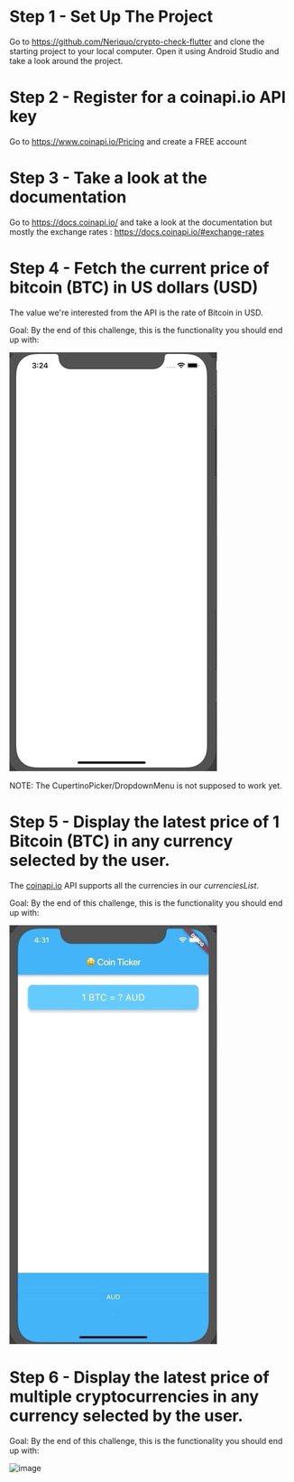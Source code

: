 # Step 1 - Set Up The Project

Go to https://github.com/Neriquo/crypto-check-flutter and clone the starting project to your local computer. Open it using Android Studio and take a look around the project.

# Step 2 - Register for a coinapi.io API key

Go to https://www.coinapi.io/Pricing and create a FREE account

# Step 3 - Take a look at the documentation

Go to https://docs.coinapi.io/ and take a look at the documentation but mostly the exchange rates : https://docs.coinapi.io/#exchange-rates

# Step 4 - Fetch the current price of bitcoin (BTC) in US dollars (USD)

The value we're interested from the API is the rate of Bitcoin in USD.

Goal: By the end of this challenge, this is the functionality you should end up with:

![image](https://github.com/Neriquo/crypto-check-flutter/blob/main-challenge/images/1.gif?raw=true)

NOTE: The CupertinoPicker/DropdownMenu is not supposed to work yet.

# Step 5 - Display the latest price of 1 Bitcoin (BTC) in any currency selected by the user.

The [coinapi.io](https://docs.coinapi.io/market-data/rest-api/exchange-rates/get-specific-rate) API supports all the currencies in our *currenciesList*.

Goal: By the end of this challenge, this is the functionality you should end up with:

![image](https://github.com/Neriquo/crypto-check-flutter/blob/main-challenge/images/2.gif?raw=true)

# Step 6 - Display the latest price of multiple cryptocurrencies in any currency selected by the user.

Goal: By the end of this challenge, this is the functionality you should end up with:

![image](https://github.com/Neriquo/crypto-check-flutter/blob/main-challenge/images/3.gif?raw=true)
